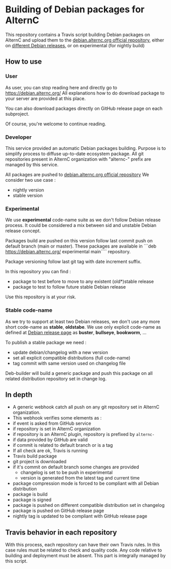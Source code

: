 # Building of Debian packages for AlternC

This repository contains a Travis script building Debian packages on AlternC and upload them to the [debian.alternc.org official repository](https://debian.alternc.org), either on [different Debian releases](https://www.debian.org/releases/), or on experimental (for nightly build)


## How to use

### User

As user, you can stop reading here and directly go to https://debian.alternc.org/
All explanations how to do download package to your server are provided at this place.

You can also download packages directly on GitHub release page on each subproject.

Of course, you're welcome to continue reading.


### Developer

This service provided an automatic Debian packages building. Purpose is to simplify process to diffuse up-to-date ecosystem package.
All git repositories present in AlternC organization with "alternc-" prefix are managed by this service.

All packages are pushed to [debian.alternc.org official repository](https://debian.alternc.org)
We consider two use case :
* nightly version
* stable version

### Experimental

We use **experimental** code-name suite as we don't follow Debian release process. It could be considered a mix between sid and unstable Debian release concept.

Packages build are pushed on this version follow last commit push on default branch (main or master).
These packages are available in ```deb https://debian.alternc.org/ experimental main```` repository.

Package versioning follow last git tag with date increment suffix.

In this repository you can find :
* package to test before to move to any existent (old*)stable release
* package to test to follow future stable Debian release

Use this repository is at your risk.

### Stable code-name

As we try to support at least two Debian releases, we don't use any more short code-name as **stable**, **oldstabe**.
We use only explicit code-name as defined at [Debian release page](https://wiki.debian.org/DebianReleases#Production_Releases) as **buster**, **bullseye**, **bookworm**, ...

To publish a stable package we need :
* update debian/changelog with a new version
* set all explicit compatible distributions (full code-name)
* tag commit with same version used on changelog file

Deb-builder will build a generic package and push this package on all related distribution repository set in change log.

## In depth

* A generic webhook catch all push on any git repository set in AlternC organization.
* This webhook verifies some elements as :
 * if event is asked from GitHub service
 * if repository is set in AlternC organization
 * if repository is an AlternC plugin, repository is prefixed by ```alternc-```
 * if data provided by GitHub are valid
 * if commit is related to default branch or is a tag
* If all check are ok, Travis is running
* Travis build package
 * git project is downloaded
 * if it's commit on default branch some changes are provided
   * changelog is set to be push in experimental
   * version is generated from the latest tag and current time
 * package compression mode is forced to be compliant with all Debian distribution
 * package is build
 * package is signed
 * package is pushed on different compatible distribution set in changelog
 * package is pushed on GitHub release page
 * nightly tag is updated to be compliant with GitHub release page

 ## Travis behavior in each repository

With this process, each repository can have their own Travis rules. In this case rules must be related to check and quality code.
Any code relative to building and deployment must be absent. This part is integrally managed by this script.